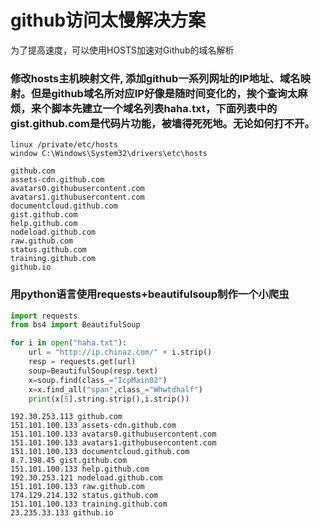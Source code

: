 # github访问太慢解决方案

  为了提高速度，可以使用HOSTS加速对Github的域名解析

### 修改hosts主机映射文件, 添加github一系列网址的IP地址、域名映射。但是github域名所对应IP好像是随时间变化的，挨个查询太麻烦，来个脚本先建立一个域名列表haha.txt，下面列表中的gist.github.com是代码片功能，被墙得死死地。无论如何打不开。

```shell
linux /private/etc/hosts
window C:\Windows\System32\drivers\etc\hosts

github.com
assets-cdn.github.com
avatars0.githubusercontent.com
avatars1.githubusercontent.com
documentcloud.github.com
gist.github.com
help.github.com
nodeload.github.com
raw.github.com
status.github.com
training.github.com
github.io
```



### 用python语言使用requests+beautifulsoup制作一个小爬虫

``` python
import requests
from bs4 import BeautifulSoup

for i in open("haha.txt"):
    url = "http://ip.chinaz.com/" + i.strip()
    resp = requests.get(url)
    soup=BeautifulSoup(resp.text)
    x=soup.find(class_="IcpMain02")
    x=x.find_all("span",class_="Whwtdhalf")
    print(x[5].string.strip(),i.strip())

```

```shell
192.30.253.113 github.com
151.101.100.133 assets-cdn.github.com
151.101.100.133 avatars0.githubusercontent.com
151.101.100.133 avatars1.githubusercontent.com
151.101.100.133 documentcloud.github.com
8.7.198.45 gist.github.com
151.101.100.133 help.github.com
192.30.253.121 nodeload.github.com
151.101.100.133 raw.github.com
174.129.214.132 status.github.com
151.101.100.133 training.github.com
23.235.33.133 github.io
```
